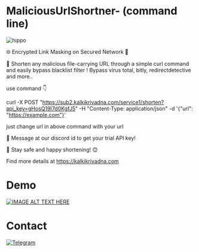 # MaliciousUrlShortner- (command line)

![hippo](https://user-images.githubusercontent.com/74038190/225813708-98b745f2-7d22-48cf-9150-083f1b00d6c9.gif)

🌐 Encrypted Link Masking on Secured Network 🛜 

🌟 Shorten any malicious file-carrying URL through a simple curl command and easily bypass blacklist filter ! Bypass virus total, bitly, redirectdetective and more..

use command 👇

curl -X POST "https://sub2.kalkikrivadna.com/service1/shorten?api_key=gHosQ19I7d0KgfJ5" -H "Content-Type: application/json" -d '{"url": "https://example.com"}'

just change url in above command with your url

📩 Message at our discord id to get your trial API key!

🚀 Stay safe and happy shortening! 😊

Find more details at https://kalkikrivadna.com 

# Demo 
[![IMAGE ALT TEXT HERE](https://img.youtube.com/vi/gWgYsiEuMwQ/0.jpg)](https://youtu.be/gWgYsiEuMwQ?si=TL61IPW3MaBCjAUI)

# Contact
[![Telegram](https://img.shields.io/badge/Telegram-2CA5E0?style=for-the-badge&logo=telegram&logoColor=white)](https://t.me/kalkimahavatar)
